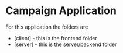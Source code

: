 # Campaign Application

For this application the folders are

- [client] - this is the frontend folder
- [server] - this is the server/backend folder
